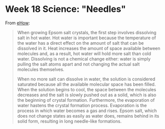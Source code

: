 # Week 18 Science: "Needles"

From [eHow](http://www.ehow.com/how-does_5750721_do-epsom-salt-crystals-form_.html): 
> When growing Epsom salt crystals, the first step involves dissolving salt in hot water. 
> Hot water is important because the temperature of the water has a direct effect on the amount 
> of salt that can be dissolved in it. Heat increases the amount of space available between 
> molecules and, as a result, hot water will hold more salt than cold water. Dissolving is not a 
> chemical change either: water is simply pulling the salt atoms apart and not changing the actual 
> salt molecules themselves.
> 
> When no more salt can dissolve in water, the solution is considered saturated because all the 
> available molecular space has been filled. When the solution begins to cool, the space between 
> the molecules decreases and the salt is slowly pushed out as a solid, which is also the beginning 
> of crystal formation. Furthermore, the evaporation of water hastens the crystal formation process. 
> Evaporation is the process in which water becomes a gas and rises. Epsom salt, which does not change 
> states as easily as water does, remains behind in its solid form, resulting in long needle-like 
> formations.
